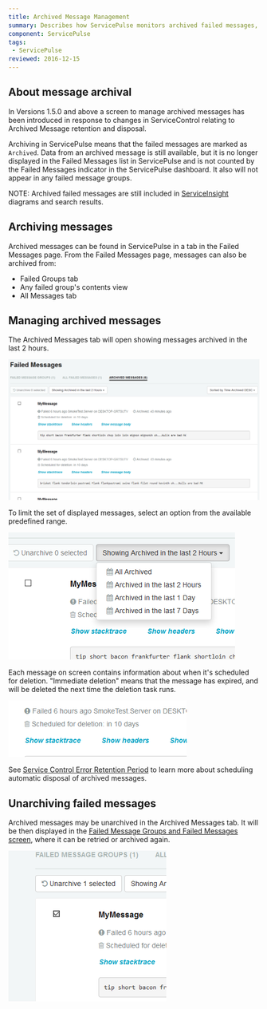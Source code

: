 ```yaml
---
title: Archived Message Management
summary: Describes how ServicePulse monitors archived failed messages, and allows unarchiving archived failed messages.
component: ServicePulse
tags:
 - ServicePulse
reviewed: 2016-12-15
---
```


## About message archival

In Versions 1.5.0 and above a screen to manage archived messages has been introduced in response to changes in ServiceControl relating to Archived Message retention and disposal.

Archiving in ServicePulse means that the failed messages are marked as `Archived`. Data from an archived message is still available, but it is no longer displayed in the Failed Messages list in ServicePulse and is not counted by the Failed Messages indicator in the ServicePulse dashboard. It also will not appear in any failed message groups.

NOTE: Archived failed messages are still included in [ServiceInsight](/serviceinsight/) diagrams and search results.


## Archiving messages

Archived messages can be found in ServicePulse in a tab in the Failed Messages page. From the Failed Messages page, messages can also be archived from:

* Failed Groups tab
* Any failed group's contents view
* All Messages tab


## Managing archived messages

The Archived Messages tab will open showing messages archived in the last 2 hours. 

![Archived Messages Tab](images/archive.png 'width=500')

To limit the set of displayed messages, select an option from the available predefined range.

![Archive Filters](images/archive-filters.png 'width=500')

Each message on screen contains information about when it's scheduled for deletion. "Immediate deletion" means that the message has expired, and will be deleted the next time the deletion task runs. 

![Retention Countdown](images/archive-schedule.png 'width=500')

See [Service Control Error Retention Period](/servicecontrol/creating-config-file.md) to learn more about scheduling automatic disposal of archived messages.


## Unarchiving failed messages

Archived messages may be unarchived in the Archived Messages tab. It will be then displayed in the [Failed Message Groups and Failed Messages screen](intro-failed-messages.md), where it can be retried or archived again.

![Unarchive Select](images/archive-unarchive-select.png)
